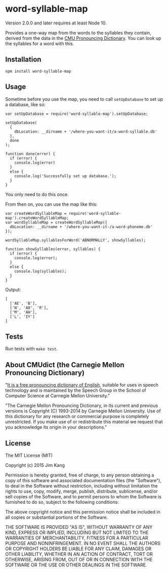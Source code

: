 word-syllable-map
==================

Version 2.0.0 and later requires at least Node 10.

Provides a one-way map from the words to the syllables they contain, derived from the data in the [CMU Pronouncing Dictionary](http://www.speech.cs.cmu.edu/cgi-bin/cmudict). You can look up the syllables for a word with this.

Installation
------------

    npm install word-syllable-map

Usage
-----

Sometime before you use the map, you need to call `setUpDatabase` to set up a database, like so:

    var setUpDatabase = require('word-syllable-map').setUpDatabase;

    setUpDatabase(
      {
        dbLocation: __dirname + '/where-you-want-it/a-word-syllable.db'
      },
      done
    );

    function done(error) {
      if (error) {
        console.log(error)
      }
      else {
        console.log('Successfully set up database.');
      }
    }

You only need to do this once.

From then on, you can use the map like this:

    var createWordSyllableMap = require('word-syllable-map').createWordSyllableMap;
    var wordSyllableMap = createWordSyllableMap({
      dbLocation: __dirname + '/where-you-want-it-/a-word-phoneme.db'
    });

    wordSyllableMap.syllablesForWord('ABNORMALLY', showSyllables);

    function showSyllables(error, syllables) {
      if (error) {
        console.log(error);
      }
      else {
        console.log(syllables);
      }
    }

Output:

    [
      ['AE', 'B'],
      ['N', 'AO', 'R'],
      ['M', 'AH'],
      ['L', 'IY']
    ]

Tests
-----

Run tests with `make test`.

About CMUdict (the Carnegie Mellon Pronouncing Dictionary)
----------------------------------------------------------

"[It is a free pronouncing dictionary of English](http://www.speech.cs.cmu.edu/cgi-bin/cmudict), suitable for uses in speech
technology and is maintained by the Speech Group in the School of
Computer Science at Carnegie Mellon University."

"The Carnegie Mellon Pronouncing Dictionary, in its current and
previous versions is Copyright (C) 1993-2014 by Carnegie Mellon
University.  Use of this dictionary for any research or commercial
purpose is completely unrestricted.  If you make use of or
redistribute this material we request that you acknowledge its
origin in your descriptions."

License
-------

The MIT License (MIT)

Copyright (c) 2015 Jim Kang

Permission is hereby granted, free of charge, to any person obtaining a copy
of this software and associated documentation files (the "Software"), to deal
in the Software without restriction, including without limitation the rights
to use, copy, modify, merge, publish, distribute, sublicense, and/or sell
copies of the Software, and to permit persons to whom the Software is
furnished to do so, subject to the following conditions:

The above copyright notice and this permission notice shall be included in
all copies or substantial portions of the Software.

THE SOFTWARE IS PROVIDED "AS IS", WITHOUT WARRANTY OF ANY KIND, EXPRESS OR
IMPLIED, INCLUDING BUT NOT LIMITED TO THE WARRANTIES OF MERCHANTABILITY,
FITNESS FOR A PARTICULAR PURPOSE AND NONINFRINGEMENT. IN NO EVENT SHALL THE
AUTHORS OR COPYRIGHT HOLDERS BE LIABLE FOR ANY CLAIM, DAMAGES OR OTHER
LIABILITY, WHETHER IN AN ACTION OF CONTRACT, TORT OR OTHERWISE, ARISING FROM,
OUT OF OR IN CONNECTION WITH THE SOFTWARE OR THE USE OR OTHER DEALINGS IN
THE SOFTWARE.
